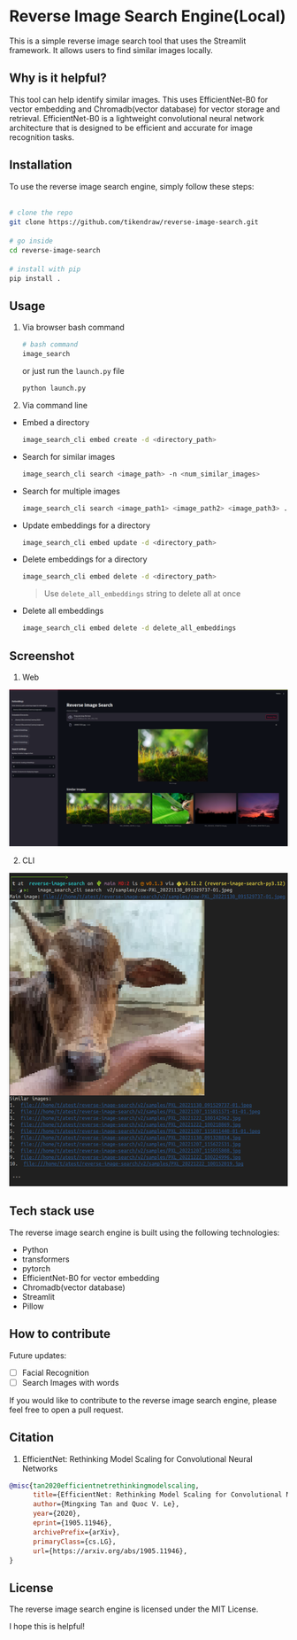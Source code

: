 # Reverse Image Search Engine(Local)
This is a simple reverse image search tool that uses the Streamlit framework. It allows users to find similar images locally.

## Why is it helpful?
This tool can help identify similar images. This uses EfficientNet-B0 for vector embedding and Chromadb(vector database) for vector storage and retrieval. EfficientNet-B0 is a lightweight convolutional neural network architecture that is designed to be efficient and accurate for image recognition tasks. 

## Installation
To use the reverse image search engine, simply follow these steps:

```bash

# clone the repo
git clone https://github.com/tikendraw/reverse-image-search.git

# go inside
cd reverse-image-search

# install with pip
pip install . 

```

## Usage

1. Via browser
      bash command
      ```bash
      # bash command 
      image_search
      ```
      or just run the `launch.py` file
      ```bash
      python launch.py
      ```
2. Via command line

  * Embed a directory
    ```bash
    image_search_cli embed create -d <directory_path>
    ```
  * Search for similar images
    ```bash
    image_search_cli search <image_path> -n <num_similar_images>
    ``` 
  * Search for multiple images
    ```bash
    image_search_cli search <image_path1> <image_path2> <image_path3> ...
    ```
  * Update embeddings for a directory
    ```bash
    image_search_cli embed update -d <directory_path>
    ```
  * Delete embeddings for a directory
    ```bash
    image_search_cli embed delete -d <directory_path>
    ```
    > Use `delete_all_embeddings` string to delete all at once
  * Delete all embeddings
    ```bash
    image_search_cli embed delete -d delete_all_embeddings
    ```

## Screenshot
1. Web
<img src="./static/rev-image-search.jpg">

2. CLI
<img src="./static/rev-image-search-cli.jpg">


## Tech stack use
The reverse image search engine is built using the following technologies:

* Python
* transformers 
* pytorch 
* EfficientNet-B0 for vector embedding
* Chromadb(vector database)
* Streamlit
* Pillow


## How to contribute
Future updates:

- [ ] Facial Recognition
- [ ] Search Images with words

If you would like to contribute to the reverse image search engine, please feel free to open a pull request.


## Citation
1. EfficientNet: Rethinking Model Scaling for Convolutional Neural Networks


```bibtex
@misc{tan2020efficientnetrethinkingmodelscaling,
      title={EfficientNet: Rethinking Model Scaling for Convolutional Neural Networks}, 
      author={Mingxing Tan and Quoc V. Le},
      year={2020},
      eprint={1905.11946},
      archivePrefix={arXiv},
      primaryClass={cs.LG},
      url={https://arxiv.org/abs/1905.11946}, 
}
```


## License
The reverse image search engine is licensed under the MIT License.

I hope this is helpful!


